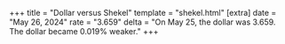 +++
title = "Dollar versus Shekel"
template = "shekel.html"
[extra]
date = "May 26, 2024"
rate = "3.659"
delta = "On May 25, the dollar was 3.659. The dollar became 0.019% weaker."
+++
